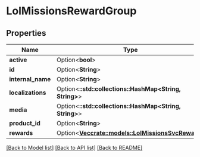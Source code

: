 # LolMissionsRewardGroup

## Properties

Name | Type | Description | Notes
------------ | ------------- | ------------- | -------------
**active** | Option<**bool**> |  | [optional]
**id** | Option<**String**> |  | [optional]
**internal_name** | Option<**String**> |  | [optional]
**localizations** | Option<**::std::collections::HashMap<String, String>**> |  | [optional]
**media** | Option<**::std::collections::HashMap<String, String>**> |  | [optional]
**product_id** | Option<**String**> |  | [optional]
**rewards** | Option<[**Vec<crate::models::LolMissionsSvcReward>**](LolMissionsSvcReward.md)> |  | [optional]

[[Back to Model list]](../README.md#documentation-for-models) [[Back to API list]](../README.md#documentation-for-api-endpoints) [[Back to README]](../README.md)


